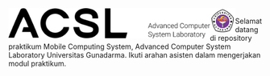 <img align="left" src="images/logo.png" width="400">
<img align="left" src="images/logo_ug.jpg" width="50">
<br/>
Selamat datang di repository praktikum Mobile Computing System, Advanced Computer System Laboratory Universitas Gunadarma. 
Ikuti arahan asisten dalam mengerjakan modul praktikum.
